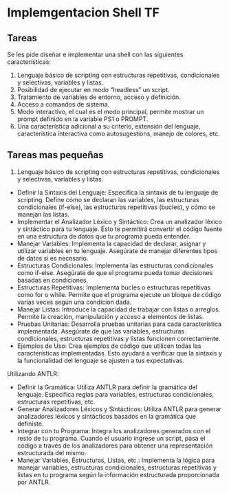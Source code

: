 # Implemgentacion Shell TF 
## Tareas
Se les pide diseñar e implementar una shell con las siguientes características:
1. Lenguaje básico de scripting con estructuras repetitivas, condicionales y selectivas, variables y
listas.
2. Posibilidad de ejecutar en modo “headless” un script.
3. Tratamiento de variables de entorno, acceso y definición.
4. Acceso a comandos de sistema.
5. Modo interactivo, el cual es el modo principal, permite mostrar un prompt definido en la
variable PS1 o PROMPT.
6. Una característica adicional a su criterio, extensión del lenguaje, característica interactiva
como autosugestions, manejo de colores, etc.

## Tareas mas pequeñas 
1. Lenguaje básico de scripting con estructuras repetitivas, condicionales y selectivas, variables y
listas.
- Definir la Sintaxis del Lenguaje: Especifica la sintaxis de tu lenguaje de scripting. Define cómo se declaran las variables, las estructuras condicionales (if-else), las estructuras repetitivas (bucles), y cómo se manejan las listas.
- Implementar el Analizador Léxico y Sintáctico: Crea un analizador léxico y sintáctico para tu lenguaje. Esto te permitirá convertir el código fuente en una estructura de datos que tu programa pueda entender.
- Manejar Variables: Implementa la capacidad de declarar, asignar y utilizar variables en tu lenguaje. Asegúrate de manejar diferentes tipos de datos si es necesario.
- Estructuras Condicionales: Implementa las estructuras condicionales como if-else. Asegúrate de que el programa pueda tomar decisiones basadas en condiciones.
- Estructuras Repetitivas: Implementa bucles o estructuras repetitivas como for o while. Permite que el programa ejecute un bloque de código varias veces según una condición dada.
- Manejar Listas: Introduce la capacidad de trabajar con listas o arreglos. Permite la creación, manipulación y acceso a elementos de listas.
- Pruebas Unitarias: Desarrolla pruebas unitarias para cada característica implementada. Asegúrate de que las variables, estructuras condicionales, estructuras repetitivas y listas funcionen correctamente.
- Ejemplos de Uso: Crea ejemplos de código que utilicen todas las características implementadas. Esto ayudará a verificar que la sintaxis y la funcionalidad del lenguaje se ajusten a tus expectativas.

Utilizando ANTLR:
- Definir la Gramática: Utiliza ANTLR para definir la gramática del lenguaje. Especifica reglas para variables, estructuras condicionales, estructuras repetitivas, etc.
- Generar Analizadores Léxicos y Sintácticos: Utiliza ANTLR para generar analizadores léxicos y sintácticos basados en la gramática que definiste.
- Integrar con tu Programa: Integra los analizadores generados con el resto de tu programa. Cuando el usuario ingrese un script, pasa el código a través de los analizadores para obtener una representación estructurada del mismo.
- Manejar Variables, Estructuras, Listas, etc.: Implementa la lógica para manejar variables, estructuras condicionales, estructuras repetitivas y listas en tu programa según la información estructurada proporcionada por ANTLR.
